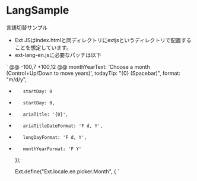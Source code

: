 LangSample
==========

言語切替サンプル

* Ext JSはindex.htmlと同ディレクトリにextjsというディレクトリで配置することを想定しています。
* ext-lang-en.jsに必要なパッチは以下

`
@@ -100,7 +100,12 @@
        monthYearText: 'Choose a month (Control+Up/Down to move years)',
        todayTip: "{0} (Spacebar)",
        format: "m/d/y",
-        startDay: 0
+        startDay: 0,
+        ariaTitle: '{0}',
+        ariaTitleDateFormat: 'F d, Y',
+        longDayFormat: 'F d, Y',
+        monthYearFormat: 'F Y'
    });

    Ext.define("Ext.locale.en.picker.Month", {
`

